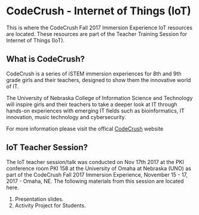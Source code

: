 # CodeCrush - Internet of Things (IoT)
This is where the CodeCrush Fall 2017 Immersion Experience IoT resources are located. These resources are part of the Teacher Training Session for Internet of Things (IoT).

## What is CodeCrush?
CodeCrush is a series of iSTEM immersion experiences for 8th and 9th grade girls and their teachers, designed to show them the innovative world of IT.

The University of Nebraska College of Information Science and Technology will inspire girls and their teachers to take a deeper look at IT through hands-on experiences with emerging IT fields such as bioinformatics, IT innovation, music technology and cybersecurity.

For more information please visit the offical [CodeCrush](https://codecrush.unomaha.edu/) website

## IoT Teacher Session?
The IoT teacher session/talk was conducted on Nov 17th 2017 at the PKI conference room PKI 158 at the University of Omaha at Nebraska (UNO) as part of the CodeCrush Fall 2017 Immersion Experience, November 15 - 17, 2017 - Omaha, NE. The following materials from this session are located here.

1. Presentation slides.
2. Activity Project for Students.
